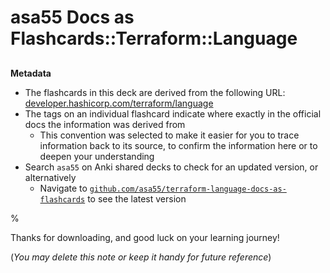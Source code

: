 # asa55 Docs as Flashcards::Terraform::Language

##

**Metadata**

- The flashcards in this deck are derived from the following URL: [developer.hashicorp.com/terraform/language](https://developer.hashicorp.com/terraform/language)
- The tags on an individual flashcard indicate where exactly in the official docs the information was derived from
  - This convention was selected to make it easier for you to trace information back to its source, to confirm the information here or to deepen your understanding
- Search `asa55` on Anki shared decks to check for an updated version, or alternatively
  - Navigate to [`github.com/asa55/terraform-language-docs-as-flashcards`](https://github.com/asa55/terraform-language-docs-as-flashcards) to see the latest version

%

Thanks for downloading, and good luck on your learning journey!

(_You may delete this note or keep it handy for future reference_)

